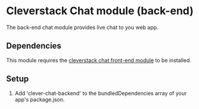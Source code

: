 # Cleverstack Chat module (back-end)
The back-end chat module provides live chat to you web app.

## Dependencies
This module requires the [cleverstack chat front-end module](https://github.com/cleverstack/clever-chat-frontend/) to be installed.

## Setup
1. Add 'clever-chat-backend' to the bundledDependencies array of your app's package.json.
